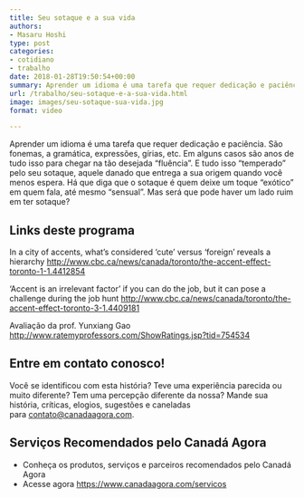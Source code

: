 ```yaml
---
title: Seu sotaque e a sua vida
authors:
- Masaru Hoshi
type: post
categories:
- cotidiano
- trabalho
date: 2018-01-28T19:50:54+00:00
summary: Aprender um idioma é uma tarefa que requer dedicação e paciência. Tudo "temperado" pelo seu sotaque, aquele danado que entrega a sua origem quando você menos espera. Há que diga que o sotaque é quem deixe um toque "exótico" em quem fala. Mas será que pode haver um lado ruim em ter sotaque?
url: /trabalho/seu-sotaque-e-a-sua-vida.html
image: images/seu-sotaque-sua-vida.jpg
format: video

---
```

Aprender um idioma é uma tarefa que requer dedicação e paciência. São fonemas, a gramática, expressões, gírias, etc. Em alguns casos são anos de tudo isso para chegar na tão desejada &#8220;fluência&#8221;. E tudo isso &#8220;temperado&#8221; pelo seu sotaque, aquele danado que entrega a sua origem quando você menos espera. Há que diga que o sotaque é quem deixe um toque &#8220;exótico&#8221; em quem fala, até mesmo &#8220;sensual&#8221;. Mas será que pode haver um lado ruim em ter sotaque?

## Links deste programa

In a city of accents, what&#8217;s considered &#8216;cute&#8217; versus &#8216;foreign&#8217; reveals a hierarchy
<a href="http://www.cbc.ca/news/canada/toronto/the-accent-effect-toronto-1-1.4412854" target="_blank" rel="nofollow noopener">http://www.cbc.ca/news/canada/toronto/the-accent-effect-toronto-1-1.4412854</a>

&#8216;Accent is an irrelevant factor&#8217; if you can do the job, but it can pose a challenge during the job hunt
<a href="http://www.cbc.ca/news/canada/toronto/the-accent-effect-toronto-3-1.4409181" target="_blank" rel="nofollow noopener">http://www.cbc.ca/news/canada/toronto/the-accent-effect-toronto-3-1.4409181</a>

Avaliação da prof. Yunxiang Gao
<a href="http://www.ratemyprofessors.com/ShowRatings.jsp?tid=754534" target="_blank" rel="nofollow noopener">http://www.ratemyprofessors.com/ShowRatings.jsp?tid=754534</a>

## Entre em contato conosco!

Você se identificou com esta história? Teve uma experiência parecida ou muito diferente? Tem uma percepção diferente da nossa? Mande sua história, críticas, elogios, sugestões e caneladas para <contato@canadaagora.com>.

## Serviços Recomendados pelo Canadá Agora

  * Conheça os produtos, serviços e parceiros recomendados pelo Canadá Agora
  * Acesse agora <https://www.canadaagora.com/servicos>